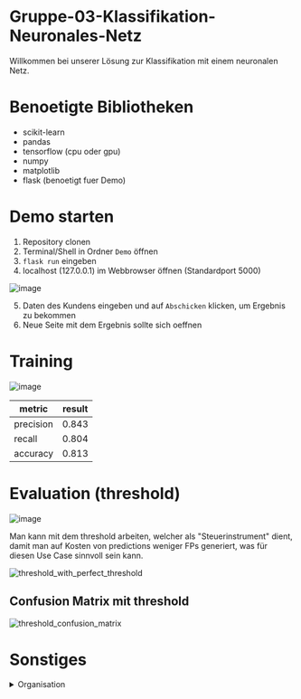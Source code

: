 # Gruppe-03-Klassifikation-Neuronales-Netz

Willkommen bei unserer Lösung zur Klassifikation mit einem neuronalen Netz.

# Benoetigte Bibliotheken
- scikit-learn
- pandas
- tensorflow (cpu oder gpu)
- numpy
- matplotlib
- flask (benoetigt fuer Demo)

# Demo starten
1. Repository clonen
2. Terminal/Shell in Ordner `Demo` öffnen
3. `flask run` eingeben
4. localhost (127.0.0.1) im Webbrowser öffnen (Standardport 5000)

![image](https://user-images.githubusercontent.com/116145963/218327568-8a1a86ca-c2e5-44f1-b3a4-da0dbd6365f3.png)

5. Daten des Kundens eingeben und auf `Abschicken` klicken, um Ergebnis zu bekommen
6. Neue Seite mit dem Ergebnis sollte sich oeffnen

# Training

![image](https://user-images.githubusercontent.com/116145963/218286288-a62faea0-07c2-412c-8d57-9bc106949f7e.png)

| metric | result |
| --- | --- |
| precision | 0.843 |
| recall | 0.804 |
| accuracy | 0.813 |

# Evaluation (threshold)

![image](https://user-images.githubusercontent.com/116145963/218286501-8f00487c-c9f0-45d1-9d61-e0baafade9b4.png)

Man kann mit dem threshold arbeiten, welcher als "Steuerinstrument" dient, damit man auf Kosten von predictions weniger FPs generiert, was für diesen Use Case sinnvoll sein kann.

![threshold_with_perfect_threshold](https://user-images.githubusercontent.com/116145963/218287180-83a469d1-c7fb-4009-a4b7-bc670d3bf075.png)


## Confusion Matrix mit threshold
![threshold_confusion_matrix](https://user-images.githubusercontent.com/116145963/218286477-3d8aed83-c38d-4039-a0ea-61006a32eff8.png)



# Sonstiges
<details><summary>Organisation</summary>
<p>

## Theorie
- 20 Minuten

### Literaturrecherche 
- Hanna hat schon damit angefangen
	- Zeitstrahl für PNN
	- Einordnung von Neuronalen Netzen

## Praxis 
- 20 Minuten

### Knime
- Eike hat damit angefangen

### Python Code
- Jeremy hat damit angefangen (refactoring)
- Demo, Praxis Beispiel (Fehlt noch Button, für agressive Angeboite oder normal (threshold)


# Präsentation an sich
- Hanna kann das
- Hanna und Eike?

</p>
</details>



